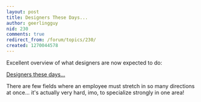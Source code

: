 ```yaml
---
layout: post
title: Designers These Days...
author: geerlingguy
nid: 230
comments: true
redirect_from: /forum/topics/230/
created: 1270044578
---
```

<p>
	Excellent overview of what designers are now expected to do:</p>
<p>
	<a href="http://css-tricks.com/designers-these-days/">Designers these days...</a></p>
<p>
	There are few fields where an employee must stretch in so many directions at once... it&#39;s actually very hard, imo, to specialize strongly in one area!</p>
